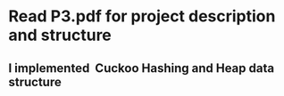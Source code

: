 # Read P3.pdf for project description and structure #
## I implemented  Cuckoo Hashing and Heap data structure ##